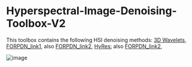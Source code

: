 # Hyperspectral-Image-Denoising-Toolbox-V2
This toolbox contains the following HSI denoising methods:
[3D Wavelets](https://www.researchgate.net/publication/328027880_Hyperspectral_Image_Denoising_Matlab_Toolbox),
[FORPDN_link1](https://www.researchgate.net/publication/303445288_FORPDN_SURE), also [FORPDN_link2](https://www.researchgate.net/publication/328027880_Hyperspectral_Image_Denoising_Matlab_Toolbox),
[]()
[]()
[]()
[HyRes:](https://www.researchgate.net/publication/321228760_HyRes_Automatic_Hyperspectral_Image_Restoration_Using_Sparse_and_Low-Rank_Modeling) also [FORPDN_link2](https://www.researchgate.net/publication/328027880_Hyperspectral_Image_Denoising_Matlab_Toolbox),
[]()
[]()
[]()
[]()






![image](https://user-images.githubusercontent.com/61419984/123767477-c6c7b380-d8c7-11eb-9bd0-1fa3b746351a.png)

